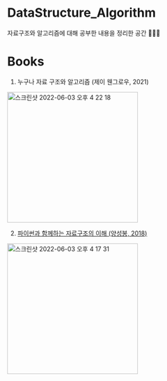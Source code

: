 # DataStructure_Algorithm
자료구조와 알고리즘에 대해 공부한 내용을 정리한 공간 ✍🏻✨

# Books
1. 누구나 자료 구조와 알고리즘 (제이 웬그로우, 2021)

<a href='https://github.com/limeorange/DataStructure_Algorithm/tree/main/%EB%88%84%EA%B5%AC%EB%82%98%20%EC%9E%90%EB%A3%8C%20%EA%B5%AC%EC%A1%B0%EC%99%80%20%EC%95%8C%EA%B3%A0%EB%A6%AC%EC%A6%98%20(%EC%A0%9C%EC%9D%B4%20%EC%9B%AC%EA%B7%B8%EB%A1%9C%EC%9A%B0)'>
<img width="300" alt="스크린샷 2022-06-03 오후 4 22 18" src="https://user-images.githubusercontent.com/78308684/171807289-da1d59b2-dcbc-475c-94de-bbe4b83032b7.png" <\a>

2. 파이썬과 함께하는 자료구조의 이해 (양성봉, 2018)

<img width="300" alt="스크린샷 2022-06-03 오후 4 17 31" src="https://user-images.githubusercontent.com/78308684/171806559-06b5c757-f8c9-4351-b9c4-9ca5753ce32c.png">
